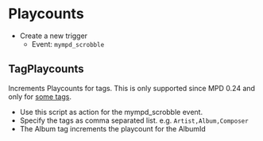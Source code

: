 # Playcounts

- Create a new trigger
  - Event: `mympd_scrobble`

## TagPlaycounts

Increments Playcounts for tags. This is only supported since MPD 0.24 and only for [some tags](https://mpd.readthedocs.io/en/latest/protocol.html#stickers).

- Use this script as action for the mympd_scrobble event.
- Specify the tags as comma separated list. e.g. `Artist,Album,Composer`
- The Album tag increments the playcount for the AlbumId
